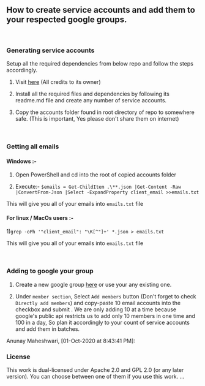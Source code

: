 ## How to create service accounts and add them to your respected google groups.
<br />

### Generating service accounts

Setup all the required dependencies from below repo and follow the steps accordingly.

  1) Visit [here](https://github.com/xyou365/AutoRclone) (All credits to its owner)

  2) Install all the required files and dependencies by following its readme.md file and create any number of service accounts.

  3) Copy the accounts folder found in root directory of repo to somewhere safe. (This is important, Yes please don't share them on internet)

<br />

### Getting all emails

#### Windows :-

  1) Open PowerShell and cd into the root of copied accounts folder

  2) Execute:- `$emails = Get-ChildItem .\**.json |Get-Content -Raw |ConvertFrom-Json |Select -ExpandProperty client_email >>emails.txt`

This will give you all of your emails into `emails.txt` file 


#### For linux / MacOs users :-

  1)`grep -oPh '"client_email": "\K[^"]+' *.json > emails.txt`

This will give you all of your emails into `emails.txt` file 

<br />


### Adding to google your group  

  1) Create a new google group [here](https://groups.google.com) or use your any existing one.
  
  2) Under `member section`, Select `Add members` button (Don't forget to check `Directly add members`) and copy-paste 10 email accounts into the checkbox and submit . We are only adding 10 at a time because google's public api restricts us to add only 10 members in one time and 100 in a day, So plan it accordingly to your count of service accounts and add them in batches.

Anunay Maheshwari, [01-Oct-2020 at 8:43:41 PM]:


### License

This work is dual-licensed under Apache 2.0 and GPL 2.0 (or any later version).
You can choose between one of them if you use this work.
...
